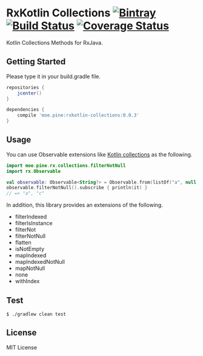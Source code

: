 # RxKotlin Collections [![Bintray](https://img.shields.io/bintray/v/pinemz/maven/rxkotlin-collections.svg)](https://bintray.com/pinemz/maven/rxkotlin-collections/view) [![Build Status](https://travis-ci.org/pine613/rxkotlin-collections.svg?branch=master)](https://travis-ci.org/pine613/rxkotlin-collections) [![Coverage Status](https://coveralls.io/repos/github/pine613/rxkotlin-collections/badge.svg?branch=master)](https://coveralls.io/github/pine613/rxkotlin-collections?branch=master)
Kotlin Collections Methods for RxJava.

## Getting Started
Please type it in your build.gradle file.

```groovy
repositories {
    jcenter()
}

dependencies {
    compile 'moe.pine:rxkotlin-collections:0.0.3'
}
```

## Usage
You can use Observable extensions like [Kotlin collections](https://kotlinlang.org/api/latest/jvm/stdlib/kotlin.collections/) as the following.

```kotlin
import moe.pine.rx.collections.filterNotNull
import rx.Observable

val observable: Observable<String?> = Observable.from(listOf("a", null, "c"))
observable.filterNotNull().subscribe { println(it) }
// => "a", "c"
```

In addition, this library provides an extensions of the following.

- filterIndexed
- filterIsInstance
- filterNot
- filterNotNull
- flatten
- isNotEmpty
- mapIndexed
- mapIndexedNotNull
- mapNotNull
- none
- withIndex

## Test
```
$ ./gradlew clean test
```

## License
MIT License
